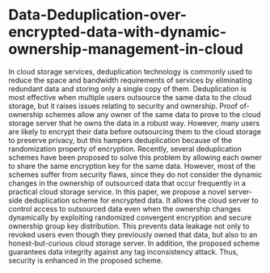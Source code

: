 # Data-Deduplication-over-encrypted-data-with-dynamic-ownership-management-in-cloud

In cloud storage services, deduplication technology is commonly used to reduce the space and bandwidth requirements of services by eliminating redundant data and storing only a single copy of them. Deduplication is most effective when multiple users outsource the same data to the cloud storage, but it raises issues relating to security and ownership. Proof of- ownership schemes allow any owner of the same data to prove to the cloud storage server that he owns the data in a robust way. However, many users are likely to encrypt their data before outsourcing them to the cloud storage to preserve privacy, but this hampers deduplication because of the randomization property of encryption. Recently, several deduplication schemes have been proposed to solve this problem by allowing each owner to share the same encryption key for the same data. However, most of the schemes suffer from security flaws, since they do not consider the dynamic changes in the ownership of outsourced data that occur frequently in a practical cloud storage service. In this paper, we propose a novel server-side deduplication scheme for encrypted data. It allows the cloud server to control access to outsourced data even when the ownership changes dynamically by exploiting randomized convergent encryption and secure ownership group key distribution. This prevents data leakage not only to revoked users even though they previously owned that data, but also to an honest-but-curious cloud storage server. In addition, the proposed scheme guarantees data integrity against any tag inconsistency attack. Thus, security is enhanced in the proposed scheme.
